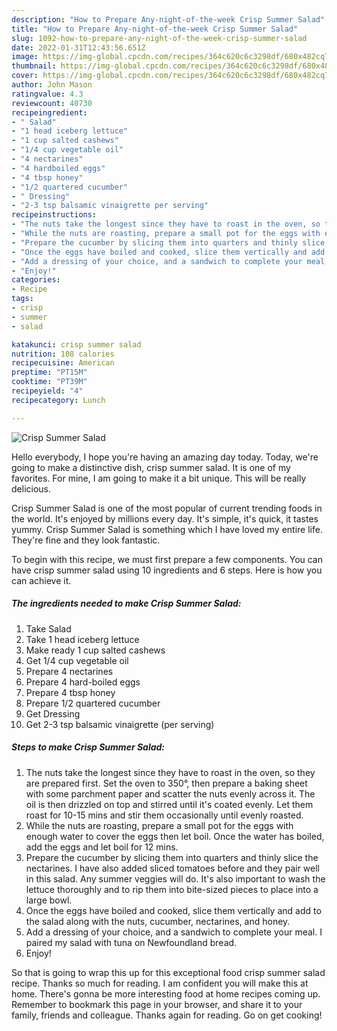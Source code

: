 ```yaml
---
description: "How to Prepare Any-night-of-the-week Crisp Summer Salad"
title: "How to Prepare Any-night-of-the-week Crisp Summer Salad"
slug: 1092-how-to-prepare-any-night-of-the-week-crisp-summer-salad
date: 2022-01-31T12:43:56.651Z
image: https://img-global.cpcdn.com/recipes/364c620c6c3298df/680x482cq70/crisp-summer-salad-recipe-main-photo.jpg
thumbnail: https://img-global.cpcdn.com/recipes/364c620c6c3298df/680x482cq70/crisp-summer-salad-recipe-main-photo.jpg
cover: https://img-global.cpcdn.com/recipes/364c620c6c3298df/680x482cq70/crisp-summer-salad-recipe-main-photo.jpg
author: John Mason
ratingvalue: 4.3
reviewcount: 40730
recipeingredient:
- " Salad"
- "1 head iceberg lettuce"
- "1 cup salted cashews"
- "1/4 cup vegetable oil"
- "4 nectarines"
- "4 hardboiled eggs"
- "4 tbsp honey"
- "1/2 quartered cucumber"
- " Dressing"
- "2-3 tsp balsamic vinaigrette per serving"
recipeinstructions:
- "The nuts take the longest since they have to roast in the oven, so they are prepared first. Set the oven to 350°, then prepare a baking sheet with some parchment paper and scatter the nuts evenly across it. The oil is then drizzled on top and stirred until it&#39;s coated evenly. Let them roast for 10-15 mins and stir them occasionally until evenly roasted."
- "While the nuts are roasting, prepare a small pot for the eggs with enough water to cover the eggs then let boil. Once the water has boiled, add the eggs and let boil for 12 mins."
- "Prepare the cucumber by slicing them into quarters and thinly slice the nectarines. I have also added sliced tomatoes before and they pair well in this salad. Any summer veggies will do. It&#39;s also important to wash the lettuce thoroughly and to rip them into bite-sized pieces to place into a large bowl."
- "Once the eggs have boiled and cooked, slice them vertically and add to the salad along with the nuts, cucumber, nectarines, and honey."
- "Add a dressing of your choice, and a sandwich to complete your meal. I paired my salad with tuna on Newfoundland bread."
- "Enjoy!"
categories:
- Recipe
tags:
- crisp
- summer
- salad

katakunci: crisp summer salad 
nutrition: 108 calories
recipecuisine: American
preptime: "PT15M"
cooktime: "PT39M"
recipeyield: "4"
recipecategory: Lunch

---
```



![Crisp Summer Salad](https://img-global.cpcdn.com/recipes/364c620c6c3298df/680x482cq70/crisp-summer-salad-recipe-main-photo.jpg)

Hello everybody, I hope you're having an amazing day today. Today, we're going to make a distinctive dish, crisp summer salad. It is one of my favorites. For mine, I am going to make it a bit unique. This will be really delicious.



Crisp Summer Salad is one of the most popular of current trending foods in the world. It's enjoyed by millions every day. It's simple, it's quick, it tastes yummy. Crisp Summer Salad is something which I have loved my entire life. They're fine and they look fantastic.


To begin with this recipe, we must first prepare a few components. You can have crisp summer salad using 10 ingredients and 6 steps. Here is how you can achieve it.

<!--inarticleads1-->

##### The ingredients needed to make Crisp Summer Salad:

1. Take  Salad
1. Take 1 head iceberg lettuce
1. Make ready 1 cup salted cashews
1. Get 1/4 cup vegetable oil
1. Prepare 4 nectarines
1. Prepare 4 hard-boiled eggs
1. Prepare 4 tbsp honey
1. Prepare 1/2 quartered cucumber
1. Get  Dressing
1. Get 2-3 tsp balsamic vinaigrette (per serving)




<!--inarticleads2-->

##### Steps to make Crisp Summer Salad:

1. The nuts take the longest since they have to roast in the oven, so they are prepared first. Set the oven to 350°, then prepare a baking sheet with some parchment paper and scatter the nuts evenly across it. The oil is then drizzled on top and stirred until it&#39;s coated evenly. Let them roast for 10-15 mins and stir them occasionally until evenly roasted.
1. While the nuts are roasting, prepare a small pot for the eggs with enough water to cover the eggs then let boil. Once the water has boiled, add the eggs and let boil for 12 mins.
1. Prepare the cucumber by slicing them into quarters and thinly slice the nectarines. I have also added sliced tomatoes before and they pair well in this salad. Any summer veggies will do. It&#39;s also important to wash the lettuce thoroughly and to rip them into bite-sized pieces to place into a large bowl.
1. Once the eggs have boiled and cooked, slice them vertically and add to the salad along with the nuts, cucumber, nectarines, and honey.
1. Add a dressing of your choice, and a sandwich to complete your meal. I paired my salad with tuna on Newfoundland bread.
1. Enjoy!




So that is going to wrap this up for this exceptional food crisp summer salad recipe. Thanks so much for reading. I am confident you will make this at home. There's gonna be more interesting food at home recipes coming up. Remember to bookmark this page in your browser, and share it to your family, friends and colleague. Thanks again for reading. Go on get cooking!
